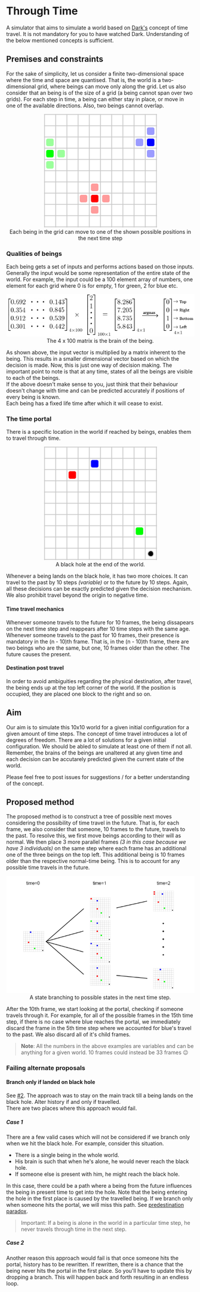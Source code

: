 # Through Time

A simulator that aims to simulate a world based on [Dark's](https://www.netflix.com/title/80100172) concept of time travel. It is not mandatory for you to have watched Dark. Understanding of the below mentioned concepts is sufficient.

## Premises and constraints

For the sake of simplicity, let us consider a finite two-dimensional space where the time and space are quantised. That is, the world is a two-dimensional grid, where beings can move only along the grid. Let us also consider that an being is of the size of a grid (a being cannot span over two grids). For each step in time, a being can either stay in place, or move in one of the available directions. Also, two beings cannot overlap.
<p align="center"><img src="assets/positions.png" /><br/>Each being in the grid can move to one of the shown possible positions in the next time step</p>

### Qualities of beings

Each being gets a set of inputs and performs actions based on those inputs. Generally the input would be some representation of the entire state of the world. For example, the input could be a 100 element array of numbers, one element for each grid where 0 is for empty, 1 for green, 2 for blue etc.
<p align="center"><img src="assets/brain.png" /><br/>The 4 x 100 matrix is the brain of the being.</p>
As shown above, the input vector is multiplied by a matrix inherent to the being. This results in a smaller dimensional vector based on which the decision is made.
Now, this is just one way of decision making. The important point to note is that at any time, states of all the beings are visible to each of the beings.
<br/>
If the above doesn't make sense to you, just think that their behaviour doesn't change with time and can be predicted accurately if positions of every being is known.
<br/>
Each being has a fixed life time after which it will cease to exist.

### The time portal

There is a specific location in the world if reached by beings, enables them to travel through time.
<p align="center"><img src="assets/portal.png" /><br/>A black hole at the end of the world.</p>

Whenever a being lands on the black hole, it has two more choices. It can travel to the past by 10 steps *(variable)* or to the future by 10 steps. Again, all these decisions can be exactly predicted given the decision mechanism. We also prohibit travel beyond the origin to negative time.

#### Time travel mechanics

Whenever someone travels to the future for 10 frames, the being dissapears on the next time step and reappears after 10 time steps with the same age.
<br/>
Whenever someone travels to the past for 10 frames, their presence is mandatory in the (n - 10)th frame. That is, in the (n - 10)th frame, there are two beings who are the same, but one, 10 frames older than the other. The future causes the present.

#### Destination post travel

In order to avoid ambiguities regarding the physical destination, after travel, the being ends up at the top left corner of the world. If the position is occupied, they are placed one block to the right and so on. 

## Aim

Our aim is to simulate this 10x10 world for a given initial configuration for a given amount of time steps. The concept of time travel introduces a lot of degrees of freedom. There are a lot of solutions for a given initial configuration. We should be abled to simulate at least one of them if not all. Remember, the brains of the beings are unaltered at any given time and each decision can be accutarely predicted given the current state of the world.

Please feel free to post issues for suggestions / for a better understanding of the concept.

## Proposed method

The proposed method is to construct a tree of possible next moves considering the possibility of time travel in the future. That is, for each frame, we also consider that someone, 10 frames to the future, travels to the past. To resolve this, we first move beings according to their will as normal. We then place 3 more parallel frames *(3 in this case because we have 3 individuals)* on the same step where each frame has an additional one of the three beings on the top left. This additional being is 10 frames older than the respective normal-time being. This is to account for any possible time travels in the future.
<p align="center"><img src="assets/tree.png" draggable="false" /><br/>A state branching to possible states in the next time step.</p>
After the 10th frame, we start looking at the portal, checking if someone travels through it. For example, for all of the possible frames in the 15th time step, if there is no case where blue reaches the portal, we immediately discard the frame in the 5th time step where we accounted for blue's travel to the past. We also discard all of it's child frames.

> **Note**: All the numbers in the above examples are variables and can be anything for a given world. 10 frames could instead be 33 frames :wink:

### Failing alternate proposals
#### Branch only if landed on black hole
See [#2](/../../issues/2).
The approach was to stay on the main track till a being lands on the black hole. Alter history if and only if travelled.
<br/>
There are two places where this approach would fail.
##### Case 1
There are a few valid cases which will not be considered if we branch only when we hit the black hole. For example, consider this situation.

- There is a single being in the whole world.
- His brain is such that when he's alone, he would never reach the black hole.
- If someone else is present with him, he might reach the black hole.

In this case, there could be a path where a being from the future influences the being in present time to get into the hole. Note that the being entering the hole in the first place is caused by the travelled being. If we branch only when someone hits the portal, we will miss this path. See [predestination paradox](https://en.wikipedia.org/wiki/Causal_loop).
> Important: If a being is alone in the world in a particular time step, he never travels through time in the next step.

##### Case 2
Another reason this approach would fail is that once someone hits the portal, history has to be rewritten. If rewritten, there is a chance that the being never hits the portal in the first place. So you'll have to update this by dropping a branch. This will happen back and forth resulting in an endless loop.
